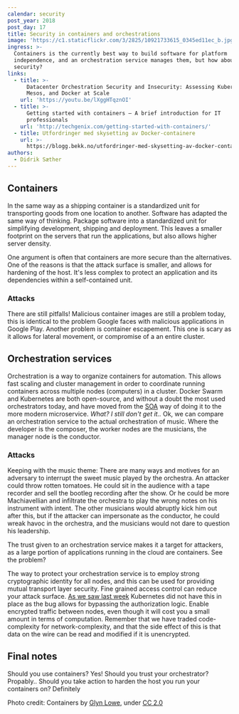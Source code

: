 ```yaml
---
calendar: security
post_year: 2018
post_day: 17
title: Security in containers and orchestrations
image: 'https://c1.staticflickr.com/3/2825/10921733615_0345ed11ec_b.jpg'
ingress: >-
  Containers is the currently best way to build software for platform
  independence, and an orchestration service manages them, but how about that
  security?
links:
  - title: >-
      Datacenter Orchestration Security and Insecurity: Assessing Kubernetes,
      Mesos, and Docker at Scale
    url: 'https://youtu.be/lXggHTqznOI'
  - title: >-
      Getting started with containers — A brief introduction for IT
      professionals
    url: 'http://techgenix.com/getting-started-with-containers/'
  - title: Utfordringer med skysetting av Docker-containere
    url: >-
      https://blogg.bekk.no/utfordringer-med-skysetting-av-docker-containere-380196d74511
authors:
  - Didrik Sæther
---
```

## Containers
In the same way as a shipping container is a standardized unit for transporting goods from one location to another. Software has adapted the same way of thinking. Package software into a standardized unit for simplifying development, shipping and deployment.
This leaves a smaller footprint on the servers that run the applications, but also allows higher server density.

One argument is often that containers are more secure than the alternatives. One of the reasons is that the attack surface is smaller, and allows for hardening of the host. It's less complex to protect an application and its dependencies within a self-contained unit.

### Attacks
There are still pitfalls! Malicious container images are still a problem today, this is identical to the problem Google faces with malicious applications in Google Play.
Another problem is container escapement. This one is scary as it allows for lateral movement, or compromise of a an entire cluster.


## Orchestration services
Orchestration is a way to organize containers for automation. This allows fast scaling and cluster management in order to coordinate running containers across multiple nodes (computers) in a cluster. Docker Swarm and Kubernetes are both open-source, and without a doubt the most used orchestrators today, and have moved from the [SOA](https://en.wikipedia.org/wiki/Service-oriented_architecture) way of doing it to the more modern microservice.
_What? I still don't get it.._ Ok, we can compare an orchestration service to the actual orchestration of music. Where the developer is the composer, the worker nodes are the musicians, the manager node is the conductor.


### Attacks
Keeping with the music theme:
There are many ways and motives for an adversary to interrupt the sweet music played by the orchestra. An attacker could throw rotten tomatoes. He could sit in the audience with a tape recorder and sell the bootleg recording after the show. Or he could be more Machiavellian and infiltrate the orchestra to play the wrong notes on his instrument with intent. The other musicians would abruptly kick him out after this, but if the attacker can impersonate as the conductor, he could wreak havoc in the orchestra, and the musicians would not dare to question his leadership.

The trust given to an orchestration service makes it a target for attackers, as a large portion of applications running in the cloud are containers. See the problem?

The way to protect your orchestration service is to employ strong cryptographic identity for all nodes, and this can be used for providing mutual transport layer security. Fine grained access control can reduce your attack surface. [As we saw last week](https://www.twistlock.com/labs-blog/demystifying-kubernetes-cve-2018-1002105-dead-simple-exploit/) Kubernetes did not have this in place as the bug allows for bypassing the authorization logic.
Enable encrypted traffic between nodes, even though it will cost you a small amount in terms of computation. Remember that we have traded code-complexity for network-complexity, and that the side effect of this is that data on the wire can be read and modified if it is unencrypted.

## Final notes
Should you use containers? Yes!
Should you trust your orchestrator? Propably..
Should you take action to harden the host you run your containers on? Definitely

Photo credit: Containers by [Glyn Lowe](https://www.glynlowe.com), under [CC 2.0](https://creativecommons.org/licenses/by/2.0/)
